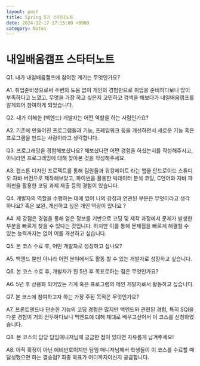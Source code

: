 ```yaml
---
layout: post
title: Spring 5기 스타터노트
date: 2024-12-17 17:15:00 +0900
category: Notes
---
```

# 내일배움캠프 스타터노트

Q1. 내가 내일배움캠프에 참여한 계기는 무엇인가요?

A1. 취업준비생으로써 주변의 도움 없이 개인의 경험만으로 취업을 준비하다보니 많이 부족하다고 느꼈고, 무엇을 가장 하고 싶은지 고민하고 검색을 해보다가 내일배움캠프를 알게되어 참여하게 되었습니다.   


Q2. 내가 이해한 (백엔드) 개발자는 어떤 역할을 하는 사람인가요? 

A2. 기존에 만들어진 프로그램들과 기능, 프레임워크 등을 개선하면서 새로운 기능 혹은 프로그램을 만드는 사람이라고 생각합니다.   


Q3. 프로그래밍을 경험해보셨나요? 해보셨다면 어떤 경험을 하셨는지를 작성해주시고, 아니라면 프로그래밍에 대해 찾아본 것을 작성해주세요.

A3. 캡스톤 디자인 프로젝트를 통해 팀원들과 워킹메이트 라는 앱을 안드로이드 스튜디오 자바 버전으로 제작해보았고, 파이썬을 활용한 빅데이터 분석 코딩, C언어와 자바 파이썬을 활용한 코딩 과제 제출 등의 경험이 있습니다.   


Q4. 개발자의 역할을 수행하는 데에 있어 나의 강점과 연관된 부분은 무엇이라고 생각하나요? 혹은 보완, 개선하고 싶은 개인 역량이 있나요 ?

A4. 제 강점은 경험을 통해 얻은 정보를 기반으로 코딩 및 제작 과정에서 문제가 발생한 부분을 빠르게 찾을 수 있다는 것입니다. 하지만 이를 통해 문제점을 빠르게 해결할 수 있는 능력까지는 없어 이를 개선하고 싶습니다.   


Q5. 본 코스 수료 후, 어떤 개발자로 성장하고 싶나요?

A5. 백엔드 뿐만 아니라 어떤 분야에서도 활동 할 수 있는 개발자로 성장하고 싶습니다.   


Q6. 본 코스 수료 후, 개발자가 된 5년 후 목표로하는 점은 무엇인가요? 

A6. 5년 후 상용화 되어있는 기계 혹은 프로그램의 메인 개발자로서 활동하고 싶습니다.   


Q7. 본 코스에 참여하고자 하는 가장 주된 목적은 무엇인가요? 

A7. 프론트엔드나 단순한 기능의 코딩 경험은 많지만 백엔드와 관련된 경험, 특히 SQl을 다룬 경험이 거의 전무하다보니 백엔드에 대해 제대로 배우고싶어서 이 코스를 신청하였습니다.   


Q8. 본 코스의 담당 담임매니저님께 궁금한 점이 있다면 자유롭게 남겨주세요!

A8. 아직 확정이 아닌 예비번호이지만 담임 매니저님께서 학생들이 이 코스를 수료할 때 달성했으면 하는 결승점? 최종 목표가 어디까지이신지 궁금합니다.   
